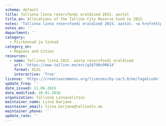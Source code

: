 ```yaml
---
schema: default
title: Tallinna linna reservfondi eraldised 2015. aastal
title_en: Allocations of the Tallinn City Reserve Fund in 2015
notes: 'Tallinna linna reservfondi eraldised 2015. aastal. <a href=http://www.tallinn.ee/eelarve>Tallinna eelarved</a>.'
notes_en: ''
department: ''
category:
  - Piirkonnad ja linnad
category_en:
  - Regions and Cities
resources:
  - name: Tallinna linna 2015. aasta reservfondi eraldised
    url: 'https://www.tallinn.ee/est/g16790s90614'
    format: XLXS
    interactive: 'True'
license: 'https://creativecommons.org/licenses/by-sa/3.0/ee/legalcode'
update_freq: ''
date_issued: 11.06.2015
date_modified: 10.01.2018
organization: Tallinna Linnavalitsus
maintainer_name: Liina Karjane
maintainer_email: liina.karjane@tallinnlv.ee
maintainer_phone: ''
update_rate: ''
---
```

